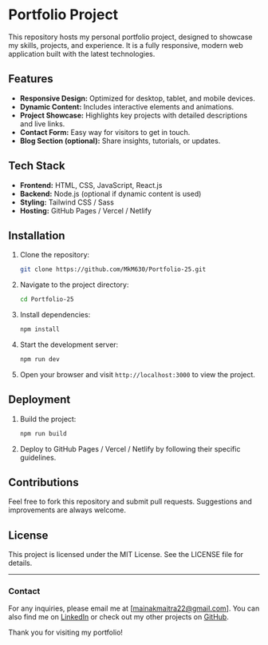 # Portfolio Project

This repository hosts my personal portfolio project, designed to showcase my skills, projects, and experience. It is a fully responsive, modern web application built with the latest technologies.

## Features
- **Responsive Design:** Optimized for desktop, tablet, and mobile devices.
- **Dynamic Content:** Includes interactive elements and animations.
- **Project Showcase:** Highlights key projects with detailed descriptions and live links.
- **Contact Form:** Easy way for visitors to get in touch.
- **Blog Section (optional):** Share insights, tutorials, or updates.

## Tech Stack
- **Frontend:** HTML, CSS, JavaScript, React.js
- **Backend:** Node.js (optional if dynamic content is used)
- **Styling:** Tailwind CSS / Sass
- **Hosting:** GitHub Pages / Vercel / Netlify

## Installation

1. Clone the repository:
   ```bash
   git clone https://github.com/MkM630/Portfolio-25.git
   ```
2. Navigate to the project directory:
   ```bash
   cd Portfolio-25
   ```
3. Install dependencies:
   ```bash
   npm install
   ```
4. Start the development server:
   ```bash
   npm run dev
   ```
5. Open your browser and visit `http://localhost:3000` to view the project.

## Deployment

1. Build the project:
   ```bash
   npm run build
   ```
2. Deploy to GitHub Pages / Vercel / Netlify by following their specific guidelines.

## Contributions
Feel free to fork this repository and submit pull requests. Suggestions and improvements are always welcome.

## License
This project is licensed under the MIT License. See the LICENSE file for details.

---

### Contact
For any inquiries, please email me at [mainakmaitra22@gmail.com]. You can also find me on [LinkedIn](https://www.linkedin.com/in/mainakmaitra/) or check out my other projects on [GitHub](https://github.com/MkM630).

Thank you for visiting my portfolio!
